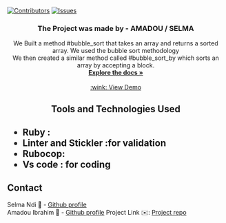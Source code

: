 [![Contributors][contributors-shield]][contributors-url]
[![Issues][issues-shield]][issues-url]
<br /> 
<p align="center">
 <h3 align="center">The Project was made by - AMADOU / SELMA</h3>
 <p align="center">
   We Built a method #bubble_sort that takes an array and returns a sorted array. 
    We used the bubble sort methodology <br>
  We then created a similar method called #bubble_sort_by which sorts an array by accepting a block. 
   <br />
   <a href="https://github.com/Datagirlcmr/Buble-sort"><strong>Explore the docs »</strong></a>
   <br />
   <br />
   <a href="https://repl.it/@genzaraki/bubblesort "> :wink: View Demo </a> 
 </p>
</p>
<h2 align="center">Tools and Technologies Used<h2>
 <ul>
  <li>Ruby :</li>
  <li>Linter and Stickler :for validation</li>
   <li> Rubocop: </li>
  <li>Vs code : for coding</li>
 </ul>
<!-- TABLE OF CONTENTS -->

## Contact
Selma Ndi :woman: - [Github profile](https://github.com/Datagirlcmr)
<br>
Amadou Ibrahim :man: - [Github profile](https://github.com/genzaraki)
Project Link :envelope:: [Project repo](https://github.com/Datagirlcmr/Buble-sort)

<!-- MARKDOWN LINKS & IMAGES -->
<!-- https://www.markdownguide.org/basic-syntax/#reference-style-links -->
[contributors-shield]: https://img.shields.io/github/contributors/othneildrew/Best-README-Template.svg?style=flat-square
[contributors-url]: https://github.com/Datagirlcmr/Buble-sort/graphs/contributors
[issues-shield]: https://img.shields.io/github/issues/othneildrew/Best-README-Template.svg?style=flat-square
[issues-url]: https://github.com/Datagirlcmr/Buble-sort/issues
